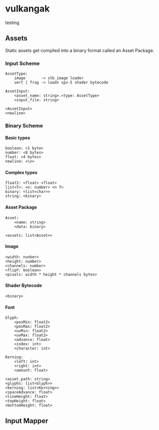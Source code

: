 # vulkangak

testing

## Assets

Static assets get compiled into a binary format called an Asset Package.

### Input Scheme
```
AssetType:
    image       -> stb_image loader
    vert | frag -> loads spv-5 shader bytecode

AssetInput:
    <asset_name: string>.<type: AssetType>
    <input_file: string>

<AssetInput>
<newline>
```

### Binary Scheme

#### Basic types
```
boolean: <1 byte>
number: <8 bytes>
float: <4 bytes>
newline: <\n>
```

#### Complex types
```
float2: <float> <float>
list<T>: <n: number> <n T>
binary: <list<char>>
string: <binary>
```

#### Asset Package
```
Asset:
    <name: string>
    <data: binary>

<assets: list<Asset>>
```

#### Image
```
<width: nunber> 
<height: number> 
<channels: number> 
<flipY: boolean>
<pixels: width * height * channels bytes>
```

#### Shader Bytecode
```
<binary>
```

#### Font
```
Glyph: 
    <posMin: float2>
    <posMax: float2>
    <uvMin: float2>
    <uvMax: float2>
    <advance: float>
    <index: int>
    <character: int>

Kerning:
    <left: int>
    <right: int>
    <amount: float>

<asset_path: string>
<glyphs: list<Glyph>>
<kerning: list<Kerning>>
<spaceAdvance: float>
<lineHeight: float>
<topHeight: float>
<bottomHeight: float>
```

## Input Mapper
